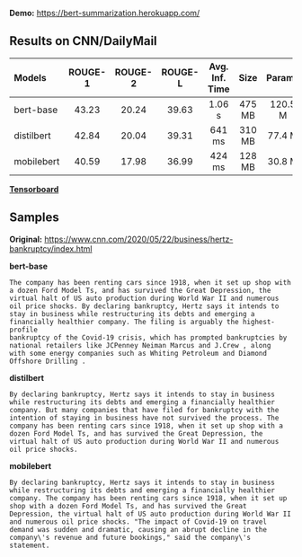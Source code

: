**Demo:** https://bert-summarization.herokuapp.com/

## Results on CNN/DailyMail

| Models     | ROUGE-1 |	ROUGE-2 | ROUGE-L | Avg. Inf. Time | Size   | Params   | Download |
|:-----------|:-------:|:--------:|:-------:|:--------------:|:------:|:--------:|:--------:|
| bert-base  | 43.23   | 20.24    | 39.63   | 1.06 s         | 475 MB | 120.5 M  |-|
| distilbert | 42.84   | 20.04    | 39.31   | 641 ms         | 310 MB | 77.4 M   |-|
| mobilebert | 40.59   | 17.98    | 36.99   | 424 ms         | 128 MB | 30.8 M   |-|

[**Tensorboard**](https://tensorboard.dev/experiment/wX89oBpMRyatmPwD0RQDOw/#scalars&_smoothingWeight=0.306)

## Samples
**Original:** https://www.cnn.com/2020/05/22/business/hertz-bankruptcy/index.html

**bert-base**
```
The company has been renting cars since 1918, when it set up shop with a dozen Ford Model Ts, and has survived the Great Depression, the
virtual halt of US auto production during World War II and numerous oil price shocks. By declaring bankruptcy, Hertz says it intends to
stay in business while restructuring its debts and emerging a financially healthier company. The filing is arguably the highest-profile
bankruptcy of the Covid-19 crisis, which has prompted bankruptcies by national retailers like JCPenney Neiman Marcus and J.Crew , along
with some energy companies such as Whiting Petroleum and Diamond Offshore Drilling .
```

**distilbert**
```
By declaring bankruptcy, Hertz says it intends to stay in business while restructuring its debts and emerging a financially healthier
company. But many companies that have filed for bankruptcy with the intention of staying in business have not survived the process. The
company has been renting cars since 1918, when it set up shop with a dozen Ford Model Ts, and has survived the Great Depression, the
virtual halt of US auto production during World War II and numerous oil price shocks.
```

**mobilebert**
```
By declaring bankruptcy, Hertz says it intends to stay in business while restructuring its debts and emerging a financially healthier
company. The company has been renting cars since 1918, when it set up shop with a dozen Ford Model Ts, and has survived the Great 
Depression, the virtual halt of US auto production during World War II and numerous oil price shocks. "The impact of Covid-19 on travel
demand was sudden and dramatic, causing an abrupt decline in the company\'s revenue and future bookings," said the company\'s statement.
```

